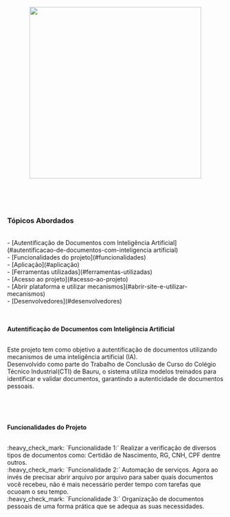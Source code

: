 <p align="center">
   <img src="https://github.com/user-attachments/assets/8c71f161-2c83-4d77-9909-edd8ca776905" #vitrinedev width="400px"/>
</p>


<br>
<br>
<br>

### Tópicos Abordados
<br>
- [Autentificação de Documentos com Inteligência Artificial](#autentificacao-de-documentos-com-inteligencia artificial)
<br>
- [Funcionalidades do projeto](#funcionalidades)
<br>
- [Aplicação](#aplicação)
<br>
- [Ferramentas utilizadas](#ferramentas-utilizadas)
<br>
- [Acesso ao projeto](#acesso-ao-projeto)
<br>
- [Abrir plataforma e utilizar mecanismos](#abrir-site-e-utilizar-mecanismos)
<br>
- [Desenvolvedores](#desenvolvedores)
<br><br><br>


<p align="justify"><strong>Autentificação de Documentos com Inteligência Artificial</strong></p>

<br>
Este projeto tem como objetivo a autentificação de documentos utilizando mecanismos de uma inteligência artificial (IA).
<br>
Desenvolvido como parte do Trabalho de Conclusão de Curso do Colégio Técnico Industrial(CTI) de Bauru, o sistema utiliza modelos treinados para identificar e validar documentos, garantindo a autenticidade de documentos pessoais.

<br><br><br>

<p align="justify"><strong>Funcionalidades do Projeto</strong></p>

<br>
:heavy_check_mark: `Funcionalidade 1:` Realizar a verificação de diversos tipos de documentos como: Certidão de Nascimento, RG, CNH, CPF dentre outros.
<br>
:heavy_check_mark: `Funcionalidade 2:` Automação de serviços. Agora ao invés de precisar abrir arquivo por arquivo para saber quais documentos você recebeu, não é mais necessário perder tempo com tarefas que ocuoam o seu tempo.
<br>
:heavy_check_mark: `Funcionalidade 3:` Organização de documentos pessoais de uma forma prática que se adequa as suas necessidades.








 
